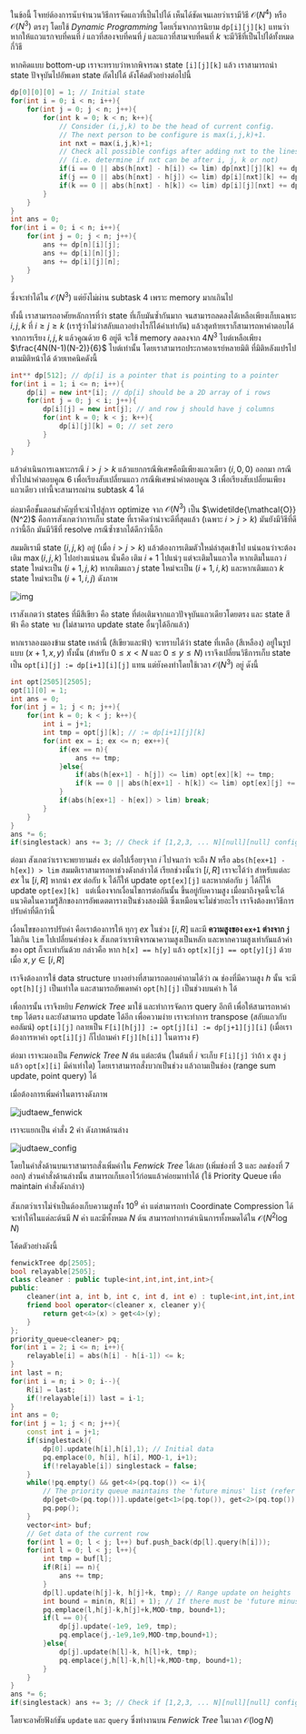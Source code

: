 ในข้อนี้ โจทย์ต้องการนับจำนวนวิธีการจัดแถวที่เป็นไปได้ เห็นได้ชัดเจนเลยว่าเรามีวิธี $\mathcal{O}(N^4)$ หรือ $\mathcal{O}(N^3)$ ตรงๆ โดยใช้ *Dynamic Programming* โดยเริ่มจากการนิยาม `dp[i][j][k]` แทนว่าหากให้แถวแรกจบที่คนที่ $i$ แถวที่สองจบที่คนที่ $j$ และแถวที่สามจบที่คนที่ $k$ จะมีวิธีที่เป็นไปได้ทั้งหมดกี่วิธี

หากคิดแบบ bottom-up เราจะทราบว่าหากพิจารณา state `[i][j][k]` แล้ว เราสามารถนำ state ปัจจุบันไปอัพเดท state ถัดไปได้ ดังโค้ดตัวอย่างต่อไปนี้

```cpp
dp[0][0][0] = 1; // Initial state
for(int i = 0; i < n; i++){
    for(int j = 0; j < n; j++){
        for(int k = 0; k < n; k++){
            // Consider (i,j,k) to be the head of current config.
            // The next person to be configure is max(i,j,k)+1.
            int nxt = max(i,j,k)+1;
            // Check all possible configs after adding nxt to the lines
            // (i.e. determine if nxt can be after i, j, k or not)
            if(i == 0 || abs(h[nxt] - h[i]) <= lim) dp[nxt][j][k] += dp[i][j][k];
            if(j == 0 || abs(h[nxt] - h[j]) <= lim) dp[i][nxt][k] += dp[i][j][k];
            if(k == 0 || abs(h[nxt] - h[k]) <= lim) dp[i][j][nxt] += dp[i][j][k];
        }
    }
}
int ans = 0;
for(int i = 0; i < n; i++){
    for(int j = 0; j < n; j++){
        ans += dp[n][i][j];
        ans += dp[i][n][j];
        ans += dp[i][j][n];
    }
}
```

ซึ่งจะทำได้ใน $\mathcal{O}(N^3)$ แต่ยังไม่ผ่าน subtask 4 เพราะ memory มากเกินไป

ทั้งนี้ เราสามารถอาศัยหลักการที่ว่า state ที่เก็บมันซ้ำกันมาก จนสามารถลดลงได้เหลือเพียงเก็บเฉพาะ $i, j, k$ ที่ $i \geq j \geq k$ (เรารู้ว่าไม่ว่าสลับแถวอย่างไรก็ได้ค่าเท่ากัน) แล้วสุดท้ายเราก็สามารถหาคำตอบได้จากการเรียง $i, j, k$ แล้วคูณด้วย $6$ อยู่ดี จะใช้ memory ลดลงจาก $4N^3$ ไบต์เหลือเพียง $\frac{4N(N-1)(N-2)}{6}$ ไบต์เท่านั้น โดยเราสามารถประกาศอาเรย์หลายมิติ ที่มิติหลังแปรไปตามมิติหน้าได้ ด้วยเทคนิคดังนี้

```cpp
int** dp[512]; // dp[i] is a pointer that is pointing to a pointer
for(int i = 1; i <= n; i++){
    dp[i] = new int*[i]; // dp[i] should be a 2D array of i rows
    for(int j = 0; j < i; j++){
        dp[i][j] = new int[j]; // and row j should have j columns
        for(int k = 0; k < j; k++){
            dp[i][j][k] = 0; // set zero
        }
    }
}
```

แล้วดำเนินการเฉพาะกรณี $i > j > k$ แล้วแยกกรณีพิเศษคือมีเพียงแถวเดียว $(i,0,0)$ ออกมา กรณีทั่วไปนำคำตอบคูณ $6$ เพื่อเรียงสับเปลี่ยนแถว กรณีพิเศษนำคำตอบคูณ $3$ เพื่อเรียงสับเปลี่ยนเพียงแถวเดียว เท่านี้จะสามารถผ่าน subtask 4 ได้

ต่อมาคือขั้นตอนสำคัญที่จะนำไปสู่การ optimize จาก $\mathcal{O}(N^3)$ เป็น $\widetilde{\mathcal{O}}(N^2)$ คือการสังเกตว่าการเก็บ state ที่เราคิดว่าน่าจะดีที่สุดแล้ว (เฉพาะ $i > j > k$) มันยังมีวิธีที่ดีกว่านี้อีก มันมีวิธีที่ resolve กรณีซ้ำซากได้ดีกว่านี้อีก

สมมติเรามี state $(i,j,k)$ อยู่ (เมื่อ $i > j > k$) แล้วต้องการเติมตัวใหม่ล่าสุดเข้าไป แน่นอนว่าจะต้องเติม $\max(i,j,k)$ ไปอย่างแน่นอน นั่นคือ เติม $i+1$ ไปแน่ๆ แต่จะเติมในแถวใด หากเติมในแถว $i$ state ใหม่จะเป็น $(i+1,j,k)$ หากเติมแถว $j$  state ใหม่จะเป็น $(i+1, i, k)$ และหากเติมแถว $k$ state ใหม่จะเป็น $(i+1, i, j)$ ดังภาพ

![img](../media/o62_may09_judtaew/judtaew_states.png)

เราสังเกตว่า states ที่มีสีเขียว คือ state ที่ต่อเติมจากแถวปัจจุบันแถวเดียวโดยตรง และ state สีฟ้า คือ state จบ (ไม่สามารถ update state อื่นๆได้อีกแล้ว)

หากเราลองมองข้าม state เหล่านี้ (สีเขียวและฟ้า) จะทราบได้ว่า state ที่เหลือ (สีเหลือง) อยู่ในรูปแบบ $(x+1, x, y)$ ทั้งนั้น (สำหรับ $0 \leq x < N$ และ $0 \leq y \leq N$) เราจึงเปลี่ยนวิธีการเก็บ state เป็น `opt[i][j] := dp[i+1][i][j]` แทน แต่ยังคงทำโดยใช้เวลา $\mathcal{O}(N^3)$ อยู่ ดังนี้

```cpp
int opt[2505][2505];
opt[1][0] = 1;
int ans = 0;
for(int j = 1; j < n; j++){
    for(int k = 0; k < j; k++){
        int i = j+1;
        int tmp = opt[j][k]; // := dp[i+1][j][k]
        for(int ex = i; ex <= n; ex++){
            if(ex == n){
                ans += tmp;
            }else{
                if(abs(h[ex+1] - h[j]) <= lim) opt[ex][k] += tmp;
                if(k == 0 || abs(h[ex+1] - h[k]) <= lim) opt[ex][j] += tmp;
            }
            if(abs(h[ex+1] - h[ex]) > lim) break;
        }
    }
}
ans *= 6;
if(singlestack) ans += 3; // Check if [1,2,3, ... N][null][null] config is possible
```

ต่อมา สังเกตว่าเราจะพยายามส่ง `ex` ต่อไปเรื่อยๆจาก $i$ ไปจนกว่า จะถึง $N$ หรือ `abs(h[ex+1] - h[ex]) > lim` สมมติเราสามารถหาช่วงดังกล่าวได้ เรียกช่วงนั้นว่า $[i, R]$ เราจะได้ว่า สำหรับแต่ละ $ex$ ใน $[i, R]$ หากนำ $ex$ ต่อกับ `k` ได้ก็ให้ update `opt[ex][j]` และหากต่อกับ `j` ได้ก็ให้ update `opt[ex][k] ` แต่เนื่องจากเงื่อนไขการต่อกันนั้น ขึ้นอยู่กับความสูง เมื่อมาถึงจุดนี้จะได้แนวคิดในความรู้สึกของการอัพเดตตารางเป็นช่วงสองมิติ ซึ่งเหมือนจะไม่ช่วยอะไร เราจึงต้องหาวิธีการปรับค่าที่ดีกว่านี้

เงื่อนไขของการปรับค่า คือเราต้องการให้ ทุกๆ $ex$ ในช่วง $[i, R]$ และมี **ความสูงของ `ex+1` ต่างจาก `j`** ไม่เกิน `lim` ไปเปลี่ยนค่าช่อง `k` สังเกตว่าเราพิจารณาความสูงเป็นหลัก และหากความสูงเท่ากันแล้วค่าของ opt ก็จะเท่ากันด้วย กล่าวคือ หาก `h[x] == h[y]` แล้ว `opt[x][j] == opt[y][j]` ด้วย เมื่อ $x, y \in [i, R]$

เราจึงต้องการใช้ data structure บางอย่างที่สามารถตอบคำถามได้ว่า ณ ช่องที่มีความสูง $h$ นั้น จะมี `opt[h][j]` เป็นเท่าใด และสามารถอัพเดทค่า `opt[h][j]` เป็นช่วงบนค่า `h` ได้

เพื่อการนั้น เราจึงหยิบ *Fenwick Tree* มาใช้ และทำการจัดการ query อีกที เพื่อให้สามารถหาค่า `tmp` ได้ตรง และยังสามารถ update ได้อีก เพื่อความง่าย เราจะทำการ transpose (สลับแถวกับคอลัมน์) `opt[i][j]` กลายเป็น `F[i][h[j]] := opt[j][i] := dp[j+1][j][i]` (เมื่อเราต้องการหาค่า `opt[i][j]` ก็ไปถามค่า `F[j][h[i]]` ในตาราง `F`)

ต่อมา เราจะมองเป็น *Fenwick Tree* $N$ ต้น แต่ละต้น (ในต้นที่ $i$ จะเก็บ `F[i][j]` ว่าถ้า `x` สูง `j` แล้ว `opt[x][i]` มีค่าเท่าใด) โดยเราสามารถสั่งบวกเป็นช่วง แล้วถามเป็นช่อง (range sum update, point query) ได้

เมื่อต้องการเพิ่มค่าในตารางดังภาพ

![judtaew_fenwick](../media/o62_may09_judtaew/judtaew_fenwick.png)

เราจะแยกเป็น คำสั่ง 2 ค่า ดังภาพด้านล่าง

![judtaew_config](../media/o62_may09_judtaew/judtaew_config.png)

โดยในคำสั่งด้านบนเราสามารถสั่งเพิ่มค่าใน *Fenwick Tree* ได้เลย (เพิ่มช่องที่ 3 และ ลดช่องที่ 7 ออก) ส่วนคำสั่งด้านล่างนั้น สามารถเก็บเอาไว้ก่อนแล้วค่อยมาทำได้ (ใช้ Priority Queue เพื่อ maintain คำสั่งดังกล่าว)

สังเกตว่าเราไม่จำเป็นต้องเก็บความสูงทั้ง $10^9$ ค่า แต่สามารถทำ Coordinate Compression ได้ จะทำให้ในแต่ละต้นมี $N$ ค่า และมีทั้งหมด $N$ ต้น สามารถทำการดำเนินการทั้งหมดได้ใน $\mathcal{O}(N^2 \log N)$

โค้ดตัวอย่างดังนี้

```cpp
fenwickTree dp[2505];
bool relayable[2505];
class cleaner : public tuple<int,int,int,int,int>{
public:
    cleaner(int a, int b, int c, int d, int e) : tuple<int,int,int,int,int>(a,b,c,d,e) {}
    friend bool operator<(cleaner x, cleaner y){
        return get<4>(x) > get<4>(y);
    }
};
priority_queue<cleaner> pq;
for(int i = 2; i <= n; i++){
    relayable[i] = abs(h[i] - h[i-1]) <= k;
}
int last = n;
for(int i = n; i > 0; i--){
    R[i] = last;
    if(!relayable[i]) last = i-1;
}
int ans = 0;
for(int j = 1; j < n; j++){
    const int i = j+1;
    if(singlestack){
        dp[0].update(h[i],h[i],1); // Initial data
        pq.emplace(0, h[i], h[i], MOD-1, i+1);
        if(!relayable[i]) singlestack = false;
    }
    while(!pq.empty() && get<4>(pq.top()) <= i){
        // The priority queue maintains the 'future minus' list (refer to above fig.)
        dp[get<0>(pq.top())].update(get<1>(pq.top()), get<2>(pq.top()), get<3>(pq.top()));
        pq.pop();
    }
    vector<int> buf;
    // Get data of the current row
    for(int l = 0; l < j; l++) buf.push_back(dp[l].query(h[i]));
    for(int l = 0; l < j; l++){
        int tmp = buf[l];
        if(R[i] == n){
            ans += tmp;
        }
        dp[l].update(h[j]-k, h[j]+k, tmp); // Range update on heights
        int bound = min(n, R[i] + 1); // If there must be 'future minus', maintain them
        pq.emplace(l,h[j]-k,h[j]+k,MOD-tmp, bound+1);
        if(l == 0){
            dp[j].update(-1e9, 1e9, tmp);
            pq.emplace(j,-1e9,1e9,MOD-tmp,bound+1);
        }else{
            dp[j].update(h[l]-k, h[l]+k, tmp);
            pq.emplace(j,h[l]-k,h[l]+k,MOD-tmp, bound+1);
        }
    }
}
ans *= 6;
if(singlestack) ans += 3; // Check if [1,2,3, ... N][null][null] config is possible
```

โดยจะอาศัยฟังก์ชัน `update` และ `query` ซึ่งทำงานบน *Fenwick Tree* ในเวลา $\mathcal{O}(\log N)$ 